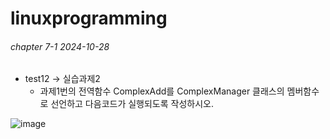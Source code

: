 # linuxprogramming

###### chapter 7-1 2024-10-28
* test12 -> 실습과제2
  * 과제1번의 전역함수 ComplexAdd를 ComplexManager 클래스의 멤버함수로 선언하고 다음코드가 실행되도록 작성하시오.

![image](https://github.com/user-attachments/assets/a9f91d9b-413c-4ed9-84fa-515627f0dd1a)
